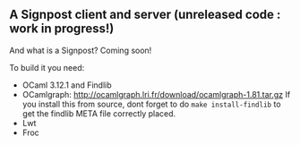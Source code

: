 A Signpost client and server (unreleased code : work in progress!)
----------------------------

And what is a Signpost? Coming soon!

To build it you need:

* OCaml 3.12.1 and Findlib
* OCamlgraph: http://ocamlgraph.lri.fr/download/ocamlgraph-1.81.tar.gz
  If you install this from source, dont forget to do `make install-findlib`
  to get the findlib META file correctly placed.
* Lwt
* Froc
